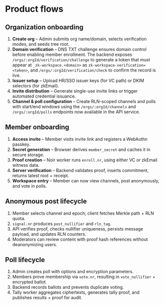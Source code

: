 # Product flows

## Organization onboarding

1. **Create org** – Admin submits org name/domain, selects verification modes, and seeds tree root.
2. **Domain verification** – DNS TXT challenge ensures domain control before enabling member enrollment. The backend exposes
   `/orgs/:orgId/verification/challenge` to generate a token that must appear at `_zk-workspace.<domain>` as
   `zk-workspace-verification=<token>`, and `/orgs/:orgId/verification/check` to confirm the record is live.
3. **Issuer setup** – Upload HR/SSO issuer keys (for VC path) or DKIM selectors (for zkEmail).
4. **Invite distribution** – Generate single-use invite links or trigger automated credential issuance.
5. **Channel & poll configuration** – Create RLN-scoped channels and polls with start/end windows using the
   `/orgs/:orgId/channels` and `/orgs/:orgId/polls` endpoints now available in the API service.

## Member onboarding

1. **Access invite** – Member visits invite link and registers a WebAuthn passkey.
2. **Secret generation** – Browser derives `member_secret` and caches it in secure storage.
3. **Proof creation** – Noir worker runs `enroll.nr`, using either VC or zkEmail witness data.
4. **Server verification** – Backend validates proof, inserts commitment, returns latest root + receipt.
5. **Workspace entry** – Member can now view channels, post anonymously, and vote in polls.

## Anonymous post lifecycle

1. Member selects channel and epoch; client fetches Merkle path + RLN quota.
2. `signal.nr` produces `post_nullifier` and `rln_tag`.
3. API verifies proof, checks nullifier uniqueness, persists message payload, and updates RLN counters.
4. Moderators can review content with proof hash references without deanonymizing users.

## Poll lifecycle

1. Admin creates poll with options and encryption parameters.
2. Members prove membership via `vote.nr`, resulting in `vote_nullifier` + encrypted ballot.
3. Backend records ballots and prevents duplicate voting.
4. Tally worker aggregates ciphertexts, generates tally proof, and publishes results + proof for audit.
